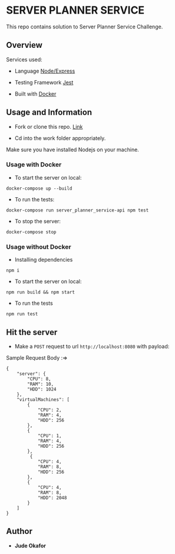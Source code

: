 # SERVER PLANNER SERVICE

This repo contains solution to Server Planner Service Challenge.

## Overview
Services used:
 * Language [Node/Express](https://expressjs.com/)

 * Testing Framework [Jest](https://jest.com)

 * Built with [Docker](https://docker.com)

 ## Usage and Information

 * Fork or clone this repo. [Link](https://github.com/judeokafor/server_planner_service.git)

 * Cd into the work folder appropriately.


Make sure you have installed Nodejs on your machine.

 ### Usage with Docker

 * To start the server on local:

 ``` 
 docker-compose up --build

 ```

 * To run the tests:

 ```
 docker-compose run server_planner_service-api npm test   

 ```

 * To stop the server:
 
 ```
 docker-compose stop   

 ```

 ### Usage without Docker
* Installing dependencies
```
npm i
```

 * To start the server on local:

 ```
npm run build && npm start
 ```

* To run the tests

```
npm run test
```
## Hit the server

* Make a `POST` request to url `http://localhost:8080` with payload:

Sample Request Body :=>
```
{
    "server": {
        "CPU": 8,
        "RAM": 10,
        "HDD": 1024
    },
    "virtualMachines": [
        {
            "CPU": 2,
            "RAM": 4,
            "HDD": 256
        },
        {
            "CPU": 1,
            "RAM": 4,
            "HDD": 256
        },
         {
            "CPU": 4,
            "RAM": 8,
            "HDD": 256
        },
        {
            "CPU": 4,
            "RAM": 8,
            "HDD": 2048
        }
    ]
}
```



## Author

* **Jude Okafor**